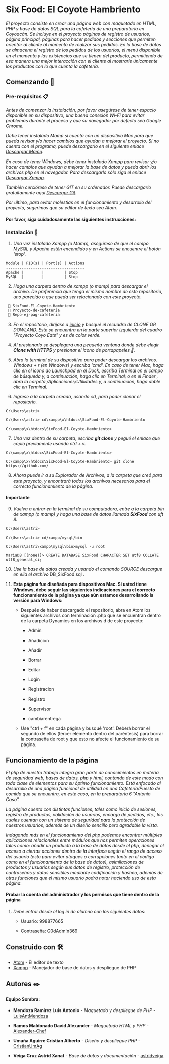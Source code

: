 # Six Food: El Coyote Hambriento

_El proyecto consiste en crear una página web con maquetado en HTML, PHP y base de datos SQL para la cafetería de una preparatoria en Coyoacán. Se incluye en el proyecto páginas de registro de usuarios, página principal, páginas para hacer pedidos y secciones que permiten orientar al cliente al momento de realizar sus pedidos. En la base de datos se almacena el registro de los pedidos de los usuarios, el menú disponible en el momento y las existencias que se tienen del producto, permitiendo de esa manera una mejor interacción con el cliente al mostrarle únicamente los productos con lo que cuenta la cafetería._

## Comenzando 🚀
### Pre-requisitos 📋

*Antes de comenzar la instalación, por favor asegúrese de tener espacio disponible en su dispositivo, una buena conexión Wi-Fi para evitar problemas durante el proceso y que su navegador por defecto sea Google Chrome.*

*Debe tener instalado Mamp si cuenta con un dispositivo Mac para que pueda revisar y/o hacer cambios que ayudan a mejorar el proyecto. Si no cuenta con el programa, puede descargarlo en el siguiente enlace [Descargar Mamp](https://www.mamp.info/en/downloads/).*

*En caso de tener Windows, debe tener instalado Xampp para revisar y/o hacer cambios que ayudan a mejorar la base de datos y pueda abrir los archivos php en el navegador. Para descargarlo sólo siga el enlace [Descargar Xampp](https://www.apachefriends.org/es/index.html).*

*También cerciórese de tener GIT en su ordenador. Puede descargarlo gratuitamente aquí [Descargar Git](https://git-scm.com/downloads).*

*Por último, para evitar molestias en el funcionamiento y desarrollo del proyecto, sugerimos que su editor de texto sea Atom.*
#### Por favor, siga cuidadosamente las siguientes instrucciones:

### Instalación 🔧
1. _Una vez instalado Xampp (o Mamp), asegúrese de que el campo MySQL y Apache estén encendidos y en Actions se encuentre el botón 'stop'._

```
Module | PID(s) | Port(s) | Actions
-----------------------------------
Apache |        |         | Stop
MySQL  |        |         | Stop
```

2. _Haga una carpeta dentro de xampp (o mamp) para descargar el archivo. De preferencia que tenga el mismo nombre de este repositorio, uno parecido o que pueda ser relacionado con este proyecto._

```
 📖 SixFood-El-Coyote-Hambriento
 📖 Proyecto-de-cafeteria
 📖 Repo-ej-pag-cafeteria
```

3. _En el repositorio, diríjase a [inicio](https://github.com/LuisAntMendoza/SixFood-El-Coyote-Hambriento) y busqué el recuadro de CLONE OR DOWLAND. Este se encuentra en la parte superior izquierda del cuadro "Proyecto Coyo Eats" y es de color verde._

4. _Al presionarlo se desplegará una pequeña ventana donde debe elegir **Clone with HTTPS** y presionar el icono de portapapeles 📄._

5. _Abra la terminal de su dispositivo para poder descargar los archivos. Windows + r (en Windows) y escriba 'cmd'. En caso de tener Mac, haga clic en el icono de Launchpad en el Dock, escriba Terminal en el campo de búsqueda y, a continuación, haga clic en Terminal; o en el Finder , abra la carpeta /Aplicaciones/Utilidades y, a continuación, haga doble clic en Terminal._

6. _Ingrese a la carpeta creada, usando cd, para poder clonar el repositorio._

```
C:\Users\astri>

C:\Users\astri> cd\xampp\x\htdocs\SixFood-El-Coyote-Hambriento

C:\xampp\x\htdocs\SixFood-El-Coyote-Hambriento>

```

7. _Una vez dentro de su carpeta, escriba **git clone** y pegué el enlace que copió previamente usando ctrl + v._

```
C:\xampp\x\htdocs\SixFood-El-Coyote-Hambriento>

C:\xampp\x\htdocs\SixFood-El-Coyote-Hambriento> git clone https://github.com/
```

8. _Ahora puede ir a su Explorador de Archivos, a la carpeta que creó para este proyecto, y encontrará todos los archivos necesarios para el correcto funcionamiento de la página._

#### Importante

9. _Vuelva a entrar en la terminal de su computadora, entre a la carpeta bin de xampp (o mamp) y haga una base de datos llamada **SixFood** con uft 8._

```
C:\Users\astri>

C:\Users\astri> cd/xampp/mysql/bin

C:\Users\astri\xampp\mysql\bin>mysql -u root

MariaDB [(none)]> CREATE DATABASE SixFood CHARACTER SET utf8 COLLATE utf8_general_ci;
```

10. _Use la base de datos creada y usando el comando SOURCE descargue en ella el archivo_ DB_SixFood.sql _._

11. **Esta página fue diseñada para dispositivos Mac. Si usted tiene Windows, debe seguir las siguientes indicaciones para el correcto  funcionamiento de la página ya que aún estamos desarrollando la versión para Windows:**
      
      - Después de haber descargado el repositorio, abra en Atom los siguientes archivos con terminación .php que se encuentran dentro de la carpeta Dynamics en los archivos d de este proyecto:
        
        - Admin
        
        - Añadicion
        
        - Añadir
        
        - Borrar
        
        - Editar
        
        - Login
        
        - Registracion
        
        - Registro
        
        - Supervisor
        
        - cambiarentrega
      
      - Use "ctrl + f" en cada página y busqué 'root'. Deberá borrar el segundo de ellos (tercer elemento dentro del paréntesis) para borrar la contraseña de root y que esto no afecte el funcionamiento de su página.

## Funcionamiento de la página
_El php de nuestro trabajo integra gran parte de conocimientos en materia de seguridad web, bases de datos, php y html, contando de este modo con toda clase de elementos para su óptimo funcionamiento. Está enfocado al desarrollo de una página funcional de utilidad en una Cafetería/Puesto de comida que se encuentra, en este caso, en la preparatoria 6 "Antonio Caso"._

_La página cuenta con distintas funciones, tales como inicio de sesiones, registro de productos, validación de usuarios, encargo de pedidos, etc., los cuales cuentan con un sistema de seguridad para la protección de nuestros usuarios, además de un diseño sencillo pero
agradable la vista._

_Indagando más en el funcionamiento del php podemos encontrar múltiples aplicaciones relacionales entre módulos que nos permiten
operaciones tales como: añadir un producto a la base de datos desde el php, denegar el acceso a ciertas acciones dentro de la interface según el rango de acceso del usuario (esto para evitar ataques o corrupciones tanto en el código como en el
funcionamiento de la base de datos), asimilaciones de productos y usuarios según sus datos de registro, protección
de contraseñas y datos sensibles mediante codificación y hasheo, además de otras funciones que el mismo usuario podrá notar haciendo uso de esta página._

#### Probar la cuenta del administrador y los permisos que tiene dentro de la página

1. _Debe entrar desde el log in de alumno con los siguientes datos:_
    
    - Usuario: 998877665
    
    - Contraseña: G0dAdm!n369

## Construido con 🛠️

* [Atom](https://atom.io/) - El editor de texto
* [Xampp](https://www.apachefriends.org/es/index.html) - Manejador de base de datos y despliegue de PHP

## Autores ✒️
#### Equipo Sombra:
* **Mendoza Ramirez Luis Antonio** - *Maquetado y despliegue de PHP* - [LuisAntMendoza](https://github.com/LuisAntMendoza)

* **Ramos Maldonado David Alexander** - *Maquetado HTML y PHP* - [Alexander-Chef](https://github.com/Alexander-Chef)

* **Umaña Aguirre Cristian Alberto** - *Diseño y despliegue PHP* - [CristianUmAg](https://github.com/CristianUmAg)

* **Veiga Cruz Astrid Xanat** - *Base de datos y documentación* - [astridveiga](https://github.com/astridveiga)
